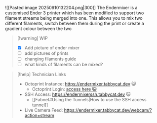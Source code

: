 ![[Pasted image 20250910132204.png|300]]
The Endermixer is a customised Ender 3 printer which has been modified to support two filament streams being merged into one. This allows you to mix two different filaments, switch between them during the print or create a gradient colour between the two


> [!warning] WIP
> - [x] Add picture of ender mixer
> - [ ] add pictures of prints
> - [ ] changing filaments guide
> - [ ] what kinds of filaments can be mixed?


> [!help] Technician Links
> - Octoprint Instance: https://endermixer.tabbycat.dev 😺
> 	- Octoprint Login: [access here 😺](https://discord.com/channels/1038007666032787476/1079986034034606130/1378361883505066014)
> - SSH Access: https://endermixerssh.tabbycat.dev 😺
> 	- [[Fabnet#Using the Tunnels|How to use the SSH access tunnel]]
> - Live Camera Feed: https://endermixer.tabbycat.dev/webcam/?action=stream

